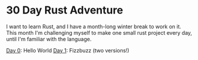 # 30 Day Rust Adventure
I want to learn Rust, and I have a month-long winter break to work on it. This month I'm challenging myself to make one small rust project every day, until I'm familiar with the language.

[Day 0](day0): Hello World
[Day 1](day1): Fizzbuzz (two versions!)
